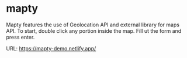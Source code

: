 # mapty

Mapty features the use of Geolocation API and external library for maps API. To start, double click any portion inside the map. Fill ut the form and press enter.

URL: https://mapty-demo.netlify.app/
